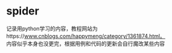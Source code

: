 # spider

记录用python学习的内容，教程网站为https://www.cnblogs.com/happymeng/category/1361874.html。  
内容似乎本身也没更完，根据用例和代码的更新会自行魔改某些内容
